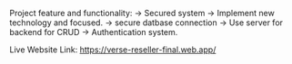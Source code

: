 Project feature and functionality:
-> Secured system
-> Implement new technology and focused.
-> secure datbase connection
-> Use server for backend for CRUD
-> Authentication system.

Live Website Link: https://verse-reseller-final.web.app/